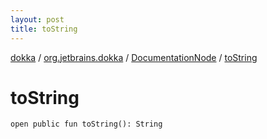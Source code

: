 ```yaml
---
layout: post
title: toString
---
```

[dokka](../../index.md) / [org.jetbrains.dokka](../index.md) / [DocumentationNode](index.md) / [toString](toString.md)

# toString

```
open public fun toString(): String
```
